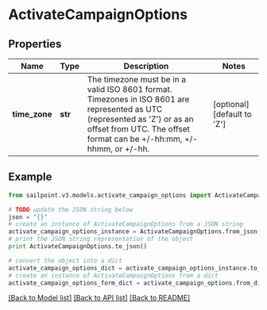 # ActivateCampaignOptions


## Properties

Name | Type | Description | Notes
------------ | ------------- | ------------- | -------------
**time_zone** | **str** | The timezone must be in a valid ISO 8601 format. Timezones in ISO 8601 are represented as UTC (represented as &#39;Z&#39;) or as an offset from UTC. The offset format can be +/-hh:mm, +/-hhmm, or +/-hh. | [optional] [default to 'Z']

## Example

```python
from sailpoint.v3.models.activate_campaign_options import ActivateCampaignOptions

# TODO update the JSON string below
json = "{}"
# create an instance of ActivateCampaignOptions from a JSON string
activate_campaign_options_instance = ActivateCampaignOptions.from_json(json)
# print the JSON string representation of the object
print ActivateCampaignOptions.to_json()

# convert the object into a dict
activate_campaign_options_dict = activate_campaign_options_instance.to_dict()
# create an instance of ActivateCampaignOptions from a dict
activate_campaign_options_form_dict = activate_campaign_options.from_dict(activate_campaign_options_dict)
```
[[Back to Model list]](../README.md#documentation-for-models) [[Back to API list]](../README.md#documentation-for-api-endpoints) [[Back to README]](../README.md)


